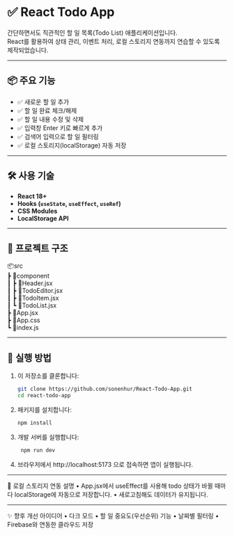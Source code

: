 # ✅ React Todo App

간단하면서도 직관적인 할 일 목록(Todo List) 애플리케이션입니다.  
React를 활용하여 상태 관리, 이벤트 처리, 로컬 스토리지 연동까지 연습할 수 있도록 제작되었습니다.

---

## 📦 주요 기능

- ✅ 새로운 할 일 추가
- ✅ 할 일 완료 체크/해제
- ✅ 할 일 내용 수정 및 삭제
- ✅ 입력창 Enter 키로 빠르게 추가
- ✅ 검색어 입력으로 할 일 필터링
- ✅ 로컬 스토리지(localStorage) 자동 저장

---

## 🛠️ 사용 기술

- **React 18+**
- **Hooks (`useState`, `useEffect`, `useRef`)**
- **CSS Modules**
- **LocalStorage API**

---

## 📁 프로젝트 구조

📦src  
┣ 📂component  
┃ ┣ 📄Header.jsx  
┃ ┣ 📄TodoEditor.jsx  
┃ ┣ 📄TodoItem.jsx  
┃ ┗ 📄TodoList.jsx  
┣ 📄App.jsx  
┣ 📄App.css  
┗ 📄index.js  

---

## 🚀 실행 방법

1. 이 저장소를 클론합니다:

   ```bash
   git clone https://github.com/sonenhur/React-Todo-App.git
   cd react-todo-app

2. 패키지를 설치합니다:
    ```bash
    npm install

3. 개발 서버를 실행합니다:
   ```bash
    npm run dev

4. 브라우저에서 http://localhost:5173 으로 접속하면 앱이 실행됩니다.

---

📌 로컬 스토리지 연동 설명
	•	App.jsx에서 useEffect를 사용해 todo 상태가 바뀔 때마다 localStorage에 자동으로 저장합니다.
	•	새로고침해도 데이터가 유지됩니다.

---

✨ 향후 개선 아이디어
	•	다크 모드
	•	할 일 중요도(우선순위) 기능
	•	날짜별 필터링
	•	Firebase와 연동한 클라우드 저장
